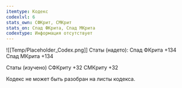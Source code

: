 ```yaml
---
itemtype: Кодекс
codexlvl: 6
stats_own: СФКрит, СМКрит
stats_on: Спад ФКрита, Спад МКрита
codextype: Информация отсутствует
---
```

![[Temp/Placeholder_Codex.png]]
Статы (надето):
Спад ФКрита +134
Спад МКрита +134

Статы (изучено)
СФКриту +32
СМКриту +32

Кодекс не может быть разобран на листы кодекса.
